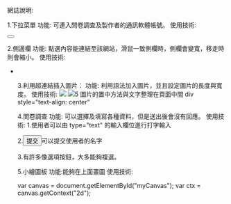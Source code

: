 網誌說明:

1.下拉菜單
功能:
可連入問卷調查及製作者的通訊軟體帳號。
使用技術:
<div class="dropdown">
 <button class="dropbtn" onclick="myFunction()">
   <i class="fa fa-caret-down"></i>
 </button>
 

2.側邊欄
功能:
點選內容能連結至該網站，滑鼠一致側欄時，側欄會變寬，移走時則會縮小。
使用技術:

<div class="sidebar">
<ul>
<li><a href="#"></a></li>

3.利用超連結插入圖片：
功能:
利用語法加入圖片，並且設定圖片的長度與寬度。
使用技術:
	<a href="連結前往的網址"><img src="圖片網址" width="xxx" height="xxx"></a>
  <img src="圖片網址">5
圖片的置中方法與文字整理在頁面中間
div style="text-align: center"


4.問卷調查
功能:
可以選擇及填寫各種資料，但是送出後會沒有回應。
使用技術:
1.使用者可以由 type="text" 的輸入欄位進行打字輸入

2.<input type="submit" value="提交">可以提交使用者的名字

3.有許多像選項按鈕，大多能夠複選。



5.小繪圖板
功能:能夠在上面畫圖
使用技術:

var canvas = document.getElementById("myCanvas");
var ctx = canvas.getContext("2d");

